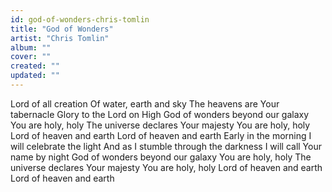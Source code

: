 ```yaml
---
id: god-of-wonders-chris-tomlin
title: "God of Wonders"
artist: "Chris Tomlin"
album: ""
cover: ""
created: ""
updated: ""
---
```


Lord of all creation
Of water, earth and sky
The heavens are Your tabernacle
Glory to the Lord on High
God of wonders beyond our galaxy
You are holy, holy
The universe declares Your majesty
You are holy, holy
Lord of heaven and earth
Lord of heaven and earth
Early in the morning
I will celebrate the light
And as I stumble through the darkness
I will call Your name by night
God of wonders beyond our galaxy
You are holy, holy
The universe declares Your majesty
You are holy, holy
Lord of heaven and earth
Lord of heaven and earth